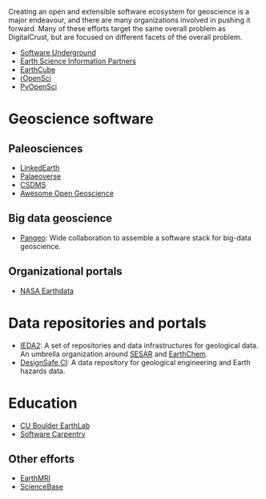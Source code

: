 Creating an open and extensible software ecosystem for geoscience is a major endeavour, and there are many organizations involved in pushing it forward. Many of these efforts target the same overall problem as DigitalCrust, but are focused on different facets of the overall problem.

- [Software Underground](https://softwareunderground.org/)
- [Earth Science Information Partners](https://www.esipfed.org/)
- [EarthCube](https://www.earthcube.org/)
- [rOpenSci](https://ropensci.org/)
- [PyOpenSci](https://www.pyopensci.org/)


# Geoscience software

## Paleosciences

- [LinkedEarth](https://linked.earth/)
- [Palaeoverse](https://palaeoverse.org/)
- [CSDMS](https://csdms.colorado.edu/wiki/Main_Page)
- [Awesome Open Geoscience](https://github.com/softwareunderground/awesome-open-geoscience)

## Big data geoscience

- [Pangeo](https://pangeo.io): Wide collaboration to assemble a software stack for big-data geoscience.

## Organizational portals

- [NASA Earthdata](https://www.earthdata.nasa.gov/)

# Data repositories and portals

- [IEDA2](https://www.iedadata.org/): A set of repositories and data infrastructures for geological data. An umbrella
  organization around [SESAR](https://www.geosamples.org/) and [EarthChem](https://earthchem.org/).
- [DesignSafe CI](https://www.designsafe-ci.org/): A data repository for geological engineering and Earth hazards data.

# Education

- [CU Boulder EarthLab](https://www.earthdatascience.org/)
- [Software Carpentry](https://software-carpentry.org/)

## Other efforts

- [EarthMRI](https://www.usgs.gov/special-topics/earth-mri)
- [ScienceBase](https://www.sciencebase.gov)
